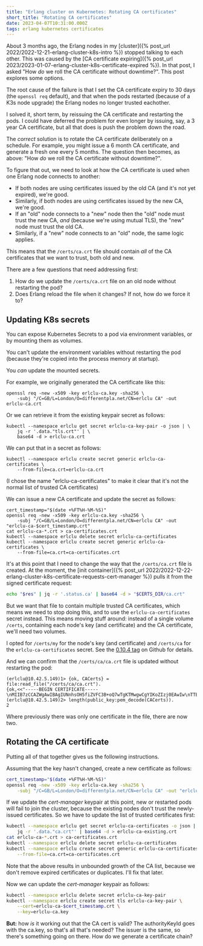 ```yaml
---
title: "Erlang cluster on Kubernetes: Rotating CA certificates"
short_title: "Rotating CA certificates"
date: 2023-04-07T10:31:00.000Z
tags: erlang kubernetes certificates
---
```


About 3 months ago, the Erlang nodes in my [cluster]({% post_url 2022/2022-12-21-erlang-cluster-k8s-intro %}) stopped
talking to each other. This was caused by the [CA certificate expiring]({% post_url
2023/2023-01-07-erlang-cluster-k8s-certificate-expired %}). In that post, I asked "How _do_ we roll the CA certificate
without downtime?". This post explores some options.

The root cause of the failure is that I set the CA certificate expiry to 30 days (the `openssl req` default), and that
when the pods restarted (because of a K3s node upgrade) the Erlang nodes no longer trusted eachother.

I solved it, short term, by reissuing the CA certificate and restarting the pods. I could have deferred the problem for
even longer by issuing, say, a 3 year CA certificate, but all that does is push the problem down the road.

The _correct_ solution is to rotate the CA certificate deliberately on a schedule. For example, you might issue a 6
month CA certificate, and generate a fresh one every 5 months. The question then becomes, as above: "How _do_ we roll
the CA certificate without downtime?".

To figure that out, we need to look at how the CA certificate is used when one Erlang node connects to another:

- If both nodes are using certificates issued by the old CA (and it's not yet expired), we're good.
- Similarly, if both nodes are using certificates issued by the new CA, we're good.
- If an "old" node connects to a "new" node then the "old" node must trust the new CA, _and_ (because we're using mutual
  TLS), the "new" node must trust the old CA.
- Similarly, if a "new" node connects to an "old" node, the same logic applies.

This means that the `/certs/ca.crt` file should contain _all_ of the CA certificates that we want to trust, both old and
new.

There are a few questions that need addressing first:

1. How do we update the `/certs/ca.crt` file on an old node without restarting the pod?
2. Does Erlang reload the file when it changes? If not, how do we force it to?

## Updating K8s secrets

You can expose Kubernetes Secrets to a pod via environment variables, or by mounting them as volumes.

You can't update the environment variables without restarting the pod (because they're copied into the process memory at
startup).

You _can_ update the mounted secrets.

For example, we originally generated the CA certificate like this:

```
openssl req -new -x509 -key erlclu-ca.key -sha256 \
    -subj "/C=GB/L=London/O=differentpla.net/CN=erlclu CA" -out erlclu-ca.crt
```

Or we can retrieve it from the existing keypair secret as follows:

```
kubectl --namespace erlclu get secret erlclu-ca-key-pair -o json | \
    jq -r '.data."tls.crt"' | \
    base64 -d > erlclu-ca.crt
```

We can put that in a secret as follows:

```
kubectl --namespace erlclu create secret generic erlclu-ca-certificates \
    --from-file=ca.crt=erlclu-ca.crt
```

(I chose the name "erlclu-ca-certificates" to make it clear that it's not the normal list of trusted CA certificates)

We can issue a new CA certificate and update the secret as follows:

```
cert_timestamp="$(date +%FT%H-%M-%S)"
openssl req -new -x509 -key erlclu-ca.key -sha256 \
    -subj "/C=GB/L=London/O=differentpla.net/CN=erlclu CA" -out "erlclu-ca-$cert_timestamp.crt"
cat erlclu-ca-*.crt > ca-certificates.crt
kubectl --namespace erlclu delete secret erlclu-ca-certificates
kubectl --namespace erlclu create secret generic erlclu-ca-certificates \
    --from-file=ca.crt=ca-certificates.crt
```

It's at this point that I need to change the way that the `/certs/ca.crt` file is created. At the moment, the [init
container]({% post_url 2022/2022-12-22-erlang-cluster-k8s-certificate-requests-cert-manager %}) pulls it from the signed
certificate request:

```sh
echo "$res" | jq -r '.status.ca' | base64 -d > "$CERTS_DIR/ca.crt"
```

But we want that file to contain multiple trusted CA certificates, which means we need to stop doing this, and to use
the `erlclu-ca-certificates` secret instead. This means moving stuff around: instead of a single volume `/certs`,
containing each node's key (and certificate) and the CA certificate, we'll need two volumes.

I opted for `/certs/my` for the node's key (and certificate) and `/certs/ca` for the `erlclu-ca-certificates` secret.
See the [0.10.4 tag](https://github.com/rlipscombe/erlang-cluster/tree/0.10.4) on Github for details.

And we can confirm that the `/certs/ca/ca.crt` file is updated without restarting the pod:

```
(erlclu@10.42.5.149)1> {ok, CACerts} = file:read_file("/certs/ca/ca.crt").
{ok,<<"-----BEGIN CERTIFICATE-----\nMIIB7zCCAZWgAwIBAgIUNnhsOH5fiZVFC3B+oQ7wTgKTMwgwCgYIKoZIzj0EAwIw\nTTELMAkGA1UEBhM"...>>}
(erlclu@10.42.5.149)2> length(public_key:pem_decode(CACerts)).
2
```

Where previously there was only one certificate in the file, there are now two.

## Rotating the CA certificate

Putting all of that together gives us the following instructions.

Assuming that the key hasn't changed, create a new certificate as follows:

```sh
cert_timestamp="$(date +%FT%H-%M-%S)"
openssl req -new -x509 -key erlclu-ca.key -sha256 \
    -subj "/C=GB/L=London/O=differentpla.net/CN=erlclu CA" -out "erlclu-ca-$cert_timestamp.crt"
```

If we update the _cert-manager_ keypair at this point, new or restarted pods will fail to join the cluster, because the
existing nodes don't trust the newly-issued certificates. So we have to update the list of trusted certificates first:

```sh
kubectl --namespace erlclu get secret erlclu-ca-certificates -o json | \
    jq -r '.data."ca.crt"' | base64 -d > erlclu-ca-existing.crt
cat erlclu-ca-*.crt > ca-certificates.crt
kubectl --namespace erlclu delete secret erlclu-ca-certificates
kubectl --namespace erlclu create secret generic erlclu-ca-certificates \
    --from-file=ca.crt=ca-certificates.crt
```

Note that the above results in unbounded growth of the CA list, because we don't remove expired certificates or
duplicates. I'll fix that later.

Now we can update the _cert-manager_ keypair as follows:

```sh
kubectl --namespace erlclu delete secret erlclu-ca-key-pair
kubectl --namespace erlclu create secret tls erlclu-ca-key-pair \
    --cert=erlclu-ca-$cert_timestamp.crt \
    --key=erlclu-ca.key
```

**But:** how _is_ it working out that the CA cert is valid? The authorityKeyId goes with the ca.key, so that's all that's
needed? The issuer is the same, so there's something going on there. How do we generate a certificate chain?
